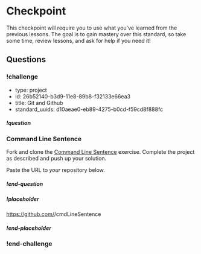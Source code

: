 # Checkpoint

This checkpoint will require you to use what you've learned from the previous lessons. The goal is to gain mastery over this standard, so take some time, review lessons, and ask for help if you need it!

## Questions

<!-- Question -->

### !challenge

* type: project
* id: 26b52140-b3d9-11e8-89b8-f32133e66ea3
* title: Git and Github
* standard_uuids: d10aeae0-eb89-4275-b0cd-f59cd8f888fc

##### !question

### Command Line Sentence

Fork and clone the [Command Line Sentence](https://github.com/gSchool/cmdLineSentence) exercise. Complete the project as described and push up your solution.

Paste the URL to _your_ repository below.

##### !end-question

##### !placeholder

https://github.com/<username>/cmdLineSentence

##### !end-placeholder

### !end-challenge
